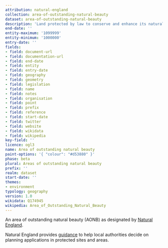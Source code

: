 ```yaml
---
attribution: natural-england
collection: area-of-outstanding-natural-beauty
dataset: area-of-outstanding-natural-beauty
description: 'Land protected by law to conserve and enhance its natural beauty'
end-date: ''
entity-maximum: '1099999'
entity-minimum: '1000000'
entry-date: ''
fields:
- field: document-url
- field: documentation-url
- field: end-date
- field: entity
- field: entry-date
- field: geography
- field: geometry
- field: legislation
- field: name
- field: notes
- field: organisation
- field: point
- field: prefix
- field: reference
- field: start-date
- field: twitter
- field: website
- field: wikidata
- field: wikipedia
key-field: ''
licence: ogl3
name: Area of outstanding natural beauty
paint-options: '{ "colour": "#d53880" }'
phase: beta
plural: Areas of outstanding natural beauty
prefix: ''
realm: dataset
start-date: ''
themes:
- environment
typology: geography
version: 1.0
wikidata: Q174945
wikipedia: Area_of_Outstanding_Natural_Beauty
---
```


An area of outstanding natural beauty (AONB) as designated by [Natural England](https://www.gov.uk/government/organisations/natural-england).

Natural England provides [guidance](https://www.gov.uk/guidance/protected-sites-and-areas-how-to-review-planning-applications) to help local authorities decide on planning applications in protected sites and areas.

